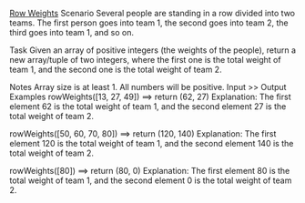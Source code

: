 [Row Weights](https://www.codewars.com/kata/5abd66a5ccfd1130b30000a9)
Scenario
Several people are standing in a row divided into two teams.
The first person goes into team 1, the second goes into team 2, the third goes into team 1, and so on.

Task
Given an array of positive integers (the weights of the people), return a new array/tuple of two integers, where the first one is the total weight of team 1, and the second one is the total weight of team 2.

Notes
Array size is at least 1.
All numbers will be positive.
Input >> Output Examples
rowWeights([13, 27, 49])  ==>  return (62, 27)
Explanation:
The first element 62 is the total weight of team 1, and the second element 27 is the total weight of team 2.

rowWeights([50, 60, 70, 80])  ==>  return (120, 140)
Explanation:
The first element 120 is the total weight of team 1, and the second element 140 is the total weight of team 2.

rowWeights([80])  ==>  return (80, 0)
Explanation:
The first element 80 is the total weight of team 1, and the second element 0 is the total weight of team 2.

